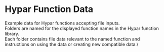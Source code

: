 # Hypar Function Data
Example data for Hypar functions accepting file inputs.\
Folders are named for the displayed function names in the Hypar function library.\
Each folder contains file data relevant to the named function and instructions on using the data or creating new compatible data.\
